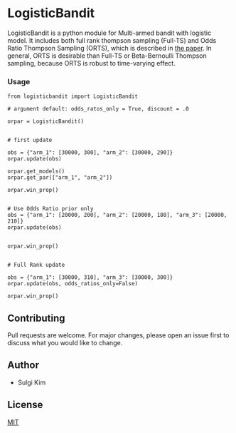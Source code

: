 # LogisticBandit
LogisticBandit is a python module for Multi-armed bandit with logistic model. 
It includes both full rank thompson sampling (Full-TS) and Odds Ratio Thompson Sampling (ORTS), which is described in [the paper](https://arxiv.org/abs/2003.01905).
In general, ORTS is desirable than Full-TS or Beta-Bernoulli Thompson sampling, because ORTS is robust to time-varying effect.

### Usage
```
from logisticbandit import LogisticBandit 

# argument default: odds_ratos_only = True, discount = .0

orpar = LogisticBandit()


# first update

obs = {"arm_1": [30000, 300], "arm_2": [30000, 290]}
orpar.update(obs)

orpar.get_models()
orpar.get_par(["arm_1", "arm_2"])

orpar.win_prop()


# Use Odds Ratio prior only
obs = {"arm_1": [20000, 200], "arm_2": [20000, 180], "arm_3": [20000, 210]}
orpar.update(obs)


orpar.win_prop()


# Full Rank update

obs = {"arm_1": [30000, 310], "arm_3": [30000, 300]}
orpar.update(obs, odds_ratios_only=False)

orpar.win_prop()
```

## Contributing
Pull requests are welcome. For major changes, please open an issue first to discuss what you would like to change.
## Author
* Sulgi Kim
## License
[MIT](https://choosealicense.com/licenses/mit/)
